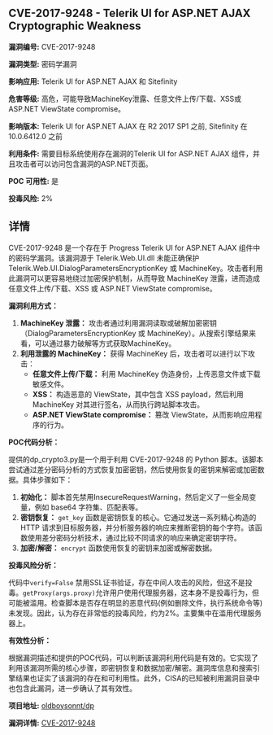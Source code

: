 ## CVE-2017-9248 - Telerik UI for ASP.NET AJAX Cryptographic Weakness

**漏洞编号:** CVE-2017-9248

**漏洞类型:** 密码学漏洞

**影响应用:** Telerik UI for ASP.NET AJAX 和 Sitefinity

**危害等级:** 高危，可能导致MachineKey泄露、任意文件上传/下载、XSS或ASP.NET ViewState compromise。

**影响版本:** Telerik UI for ASP.NET AJAX 在 R2 2017 SP1 之前, Sitefinity 在 10.0.6412.0 之前

**利用条件:** 需要目标系统使用存在漏洞的Telerik UI for ASP.NET AJAX 组件，并且攻击者可以访问包含漏洞的ASP.NET页面。

**POC 可用性:** 是

**投毒风险:** 2%

## 详情

CVE-2017-9248 是一个存在于 Progress Telerik UI for ASP.NET AJAX 组件中的密码学漏洞。该漏洞源于 Telerik.Web.UI.dll 未能正确保护 Telerik.Web.UI.DialogParametersEncryptionKey 或 MachineKey。攻击者利用此漏洞可以更容易地绕过加密保护机制，从而导致 MachineKey 泄露，进而造成任意文件上传/下载、XSS 或 ASP.NET ViewState compromise。

**漏洞利用方式：**

1.  **MachineKey 泄露：** 攻击者通过利用漏洞读取或破解加密密钥（DialogParametersEncryptionKey 或 MachineKey）。从搜索引擎结果来看，可以通过暴力破解等方式获取MachineKey。
2.  **利用泄露的 MachineKey：** 获得 MachineKey 后，攻击者可以进行以下攻击：
    *   **任意文件上传/下载：** 利用 MachineKey 伪造身份，上传恶意文件或下载敏感文件。
    *   **XSS：**  构造恶意的 ViewState，其中包含 XSS payload，然后利用 MachineKey 对其进行签名，从而执行跨站脚本攻击。
    *   **ASP.NET ViewState compromise：**  篡改 ViewState，从而影响应用程序的行为。

**POC代码分析：**

提供的dp_crypto3.py是一个用于利用 CVE-2017-9248 的 Python 脚本。该脚本尝试通过差分密码分析的方式恢复加密密钥，然后使用恢复的密钥来解密或加密数据。具体步骤如下：

1.  **初始化：**  脚本首先禁用InsecureRequestWarning，然后定义了一些全局变量，例如 base64 字符集、匹配表等。
2.  **密钥恢复：**  `get_key` 函数是密钥恢复的核心。它通过发送一系列精心构造的 HTTP 请求到目标服务器，并分析服务器的响应来推断密钥的每个字符。该函数使用差分密码分析技术，通过比较不同请求的响应来确定密钥字符。
3.  **加密/解密：**  `encrypt` 函数使用恢复的密钥来加密或解密数据。

**投毒风险分析：**

代码中`verify=False` 禁用SSL证书验证，存在中间人攻击的风险，但这不是投毒。`getProxy(args.proxy)`允许用户使用代理服务器，这本身不是投毒行为，但可能被滥用。检查脚本是否存在明显的恶意代码(例如删除文件，执行系统命令等)未发现。因此，认为存在非常低的投毒风险，约为2%。主要集中在滥用代理服务器上。

**有效性分析：**

根据漏洞描述和提供的POC代码，可以判断该漏洞利用代码是有效的。它实现了利用该漏洞所需的核心步骤，即密钥恢复和数据加密/解密。漏洞库信息和搜索引擎结果也证实了该漏洞的存在和可利用性。此外，CISA的已知被利用漏洞目录中也包含此漏洞，进一步确认了其有效性。

**项目地址:** [oldboysonnt/dp](https://github.com/oldboysonnt/dp)

**漏洞详情:** [CVE-2017-9248](https://nvd.nist.gov/vuln/detail/CVE-2017-9248)